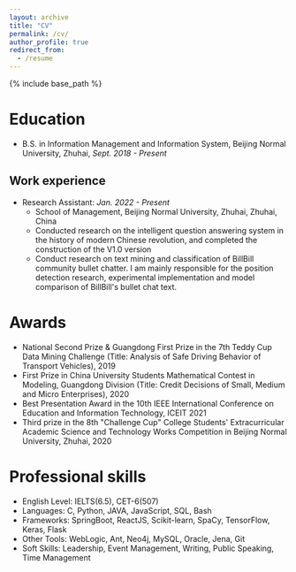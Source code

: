 ```yaml
---
layout: archive
title: "CV"
permalink: /cv/
author_profile: true
redirect_from:
  - /resume
---
```


{% include base_path %}

Education
======
* B.S. in Information Management and Information System, Beijing Normal University, Zhuhai, *Sept. 2018 - Present*

## Work experience
<!-- ====== -->
* Research Assistant: *Jan. 2022 - Present*
  * School of Management, Beijing Normal University, Zhuhai, Zhuhai, China
  * Conducted research on the intelligent question answering system in the history of modern Chinese revolution, and completed the construction of the V1.0 version
  * Conduct research on text mining and classification of BillBill community bullet chatter. I am mainly responsible for the position detection research, experimental implementation and model comparison of BillBill's bullet chat text.




[//]: # (## Publications)

[//]: # (<!-- ====== -->)

[//]: # (  <ul>{% include base_path %}</ul>)

[//]: # (  <ul>{% for post in site.publications reversed %})

[//]: # (    {% include archive-single-publications.html %})

[//]: # (  {% endfor %}</ul>)


Awards
======
- National Second Prize & Guangdong First Prize in the 7th Teddy Cup Data Mining Challenge (Title: Analysis of Safe Driving Behavior of Transport Vehicles), 2019
- First Prize in China University Students Mathematical Contest in Modeling, Guangdong Division (Title: Credit Decisions of Small, Medium and Micro Enterprises), 2020
- Best Presentation Award in the 10th IEEE International Conference on Education and Information Technology, ICEIT 2021
- Third prize in the 8th "Challenge Cup" College Students' Extracurricular Academic Science and Technology Works Competition in Beijing Normal University, Zhuhai, 2020


Professional skills
======
* English Level: IELTS(6.5), CET-6(507)
* Languages: C, Python, JAVA, JavaScript, SQL, Bash 
* Frameworks: SpringBoot, ReactJS, Scikit-learn, SpaCy, TensorFlow, Keras, Flask 
* Other Tools: WebLogic, Ant, Neo4j, MySQL, Oracle, Jena, Git 
* Soft Skills: Leadership, Event Management, Writing, Public Speaking, Time Management
